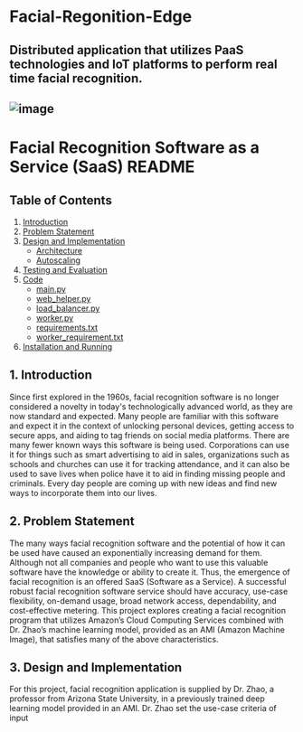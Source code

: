 # Facial-Regonition-Edge
Distributed application that utilizes PaaS technologies and IoT platforms to perform real time facial recognition.
---
![image](https://user-images.githubusercontent.com/33671457/228112776-e956adcf-10e6-4884-a7ac-f70feac37939.png)
---
# Facial Recognition Software as a Service (SaaS) README

## Table of Contents

1. [Introduction](#introduction)
2. [Problem Statement](#problem-statement)
3. [Design and Implementation](#design-and-implementation)
   - [Architecture](#architecture)
   - [Autoscaling](#autoscaling)
4. [Testing and Evaluation](#testing-and-evaluation)
5. [Code](#code)
   - [main.py](#mainpy)
   - [web_helper.py](#web_helperpy)
   - [load_balancer.py](#load_balancerpy)
   - [worker.py](#workerpy)
   - [requirements.txt](#requirementstxt)
   - [worker_requirement.txt](#worker_requirementtxt)
6. [Installation and Running](#installation-and-running)

## 1. Introduction <a name="introduction"></a>

Since first explored in the 1960s, facial recognition software is no longer considered a novelty in today's technologically advanced world, as they are now standard and expected. Many people are familiar with this software and expect it in the context of unlocking personal devices, getting access to secure apps, and aiding to tag friends on social media platforms. There are many fewer known ways this software is being used. Corporations can use it for things such as smart advertising to aid in sales, organizations such as schools and churches can use it for tracking attendance, and it can also be used to save lives when police have it to aid in finding missing people and criminals. Every day people are coming up with new ideas and find new ways to incorporate them into our lives.

## 2. Problem Statement <a name="problem-statement"></a>

The many ways facial recognition software and the potential of how it can be used have caused an exponentially increasing demand for them. Although not all companies and people who want to use this valuable software have the knowledge or ability to create it. Thus, the emergence of facial recognition is an offered SaaS (Software as a Service). A successful robust facial recognition software service should have accuracy, use-case flexibility, on-demand usage, broad network access, dependability, and cost-effective metering. This project explores creating a facial recognition program that utilizes Amazon’s Cloud Computing Services combined with Dr. Zhao’s machine learning model, provided as an AMI (Amazon Machine Image), that satisfies many of the above characteristics.

## 3. Design and Implementation <a name="design-and-implementation"></a>

For this project, facial recognition application is supplied by Dr. Zhao, a professor from Arizona State University, in a previously trained deep learning model provided in an AMI. Dr. Zhao set the use-case criteria of input

